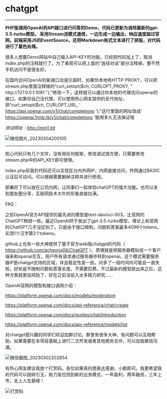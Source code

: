 # chatgpt
------
**PHP版调用OpenAI的API接口进行问答的Demo，代码已更新为调用最新的gpt-3.5-turbo模型。
采用Stream流模式通信，一边生成一边输出，响应速度超过官网。前端采用JS的EventSource，还将Markdown格式文本进行了排版，对代码进行了着色处理。**

很多人想要Demo网站中自己输入API-KEY的功能，已经把代码加上了，取消index.php的注释就行了。为了美观可以把上面的“连续对话”部分注释掉，要不然手机访问不是很友好。

在国内访问OpenAI的新接口会提示超时，如果你本地有HTTP-PROXY，可以把stream.php里面注释掉的“curl_setopt($ch, CURLOPT_PROXY, " http://127.0.0.1:1081 ");”修改一下，这样就可以通过你本地的代理访问openai的接口。如果你自己没代理，可以使用热心网友提供的反代地址，把“curl_setopt($ch, CURLOPT_URL, ' https://api.openai.com/v1/chat/completions ');”这行里面的网址改成' https://openai.1rmb.tk/v1/chat/completions '能用多久无法保证哦

*测试网址：http://mm1.ltd*

![微信图片_20230304200105](https://user-images.githubusercontent.com/5563148/222899925-c8cbdd67-2560-4853-af44-cf45fe7725d9.png)

------

核心代码只有几个文件，没有用任何框架，修改调试很方便，只需要修改stream.php中的API_KEY即可使用。

index.php前面的代码还可以实现区分内外网IP，内网直接访问，外网通过BASIC认证后可访问。可以根据需要删掉注释并进行修改。

部署好了可以放在公司内网，让同事们一起体验chatGPT的强大功能。也可以发到朋友圈分享，互联网技术大牛的形象直接拉满。


FAQ：

之前OpenAI官方API提供的最先进的模型是text-davinci-003，比官网的ChatGPT稍弱一些。最近OpenAI终于放出了gpt-3.5-turbo模型，理论上和官网的ChatGPT几乎没区别了。只是由于接口限制，问题和答案最多4096个tokens，实测1个汉字算2个tokens。

github上也有一些大神提供了基于官方web版chatgpt的代码（ https://github.com/acheong08/ChatGPT ）。原理就是把服务器模拟成一个客户端来和openai交互，用户所有请求通过服务器中转到openai。这个模式需要服务器IP是chatgpt支持的区域，并且稳定性差一些，问多了一段时间内可能会一直失败。好处是不限制问题和答案长度，不需要扣费。不过最新的模型放出来之后，这种方案就更加鸡肋了，好在之前没投入太多精力研究……

OpenAI官网的模型和接口调用介绍：

https://platform.openai.com/docs/models/moderation

https://platform.openai.com/docs/api-reference/chat/create

https://platform.openai.com/docs/guides/chat/introduction

https://platform.openai.com/docs/api-reference/models/list


对chatgpt感兴趣的同学们欢迎加群讨论。群里有很多大神，有问题可以互相帮助。如果需要在本项目基础上进行二次开发或者其他商务合作，可以加我微信沟通。

![微信截图_20230302202854](https://user-images.githubusercontent.com/5563148/222429139-f71c6bd3-8145-4038-9cd5-8654c7cf77c1.png)

有热心网友建议我放个打赏码，各位如果真的想表达感谢，小额即可。我更希望我的代码可以抛砖引玉，助力各位找到新的业务模式，一年盈利，两年融资，三年上市，走上人生巅峰！

![打赏码](https://user-images.githubusercontent.com/5563148/222968018-9def451a-bbce-4a7e-bde6-edecc7ced40f.jpg)
